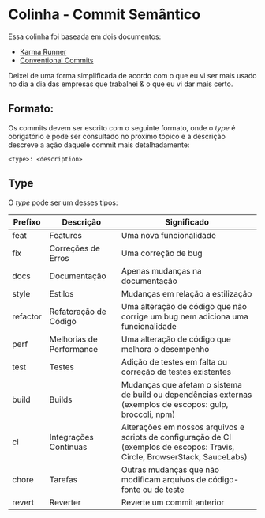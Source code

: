 # Colinha - Commit Semântico
Essa colinha foi baseada em dois documentos:
- [Karma Runner](https://karma-runner.github.io/6.3/dev/git-commit-msg.html)
- [Conventional Commits](https://www.conventionalcommits.org/en/v1.0.0/)

Deixei de uma forma simplificada de acordo com o que eu vi ser mais usado no dia a dia das empresas que trabalhei & o que eu vi dar mais certo.

## Formato:
Os commits devem ser escrito com o seguinte formato, onde o _type_ é obrigatório e pode ser consultado no próximo tópico e a descrição descreve a ação daquele commit mais detalhadamente:

`<type>: <description>`

## Type
O _type_ pode ser um desses tipos:

| Prefixo | Descrição           | Significado                                    |
|---------|---------------------|------------------------------------------------|
| feat    | Features            | Uma nova funcionalidade                        |
| fix     | Correções de Erros  | Uma correção de bug                            |
| docs    | Documentação        | Apenas mudanças na documentação               |
| style   | Estilos             | Mudanças em relação a estilização              |
| refactor| Refatoração de Código | Uma alteração de código que não corrige um bug nem adiciona uma funcionalidade |
| perf    | Melhorias de Performance | Uma alteração de código que melhora o desempenho |
| test    | Testes              | Adição de testes em falta ou correção de testes existentes |
| build   | Builds              | Mudanças que afetam o sistema de build ou dependências externas (exemplos de escopos: gulp, broccoli, npm) |
| ci      | Integrações Contínuas | Alterações em nossos arquivos e scripts de configuração de CI (exemplos de escopos: Travis, Circle, BrowserStack, SauceLabs) |
| chore   | Tarefas             | Outras mudanças que não modificam arquivos de código-fonte ou de teste |
| revert  | Reverter            | Reverte um commit anterior                    |
